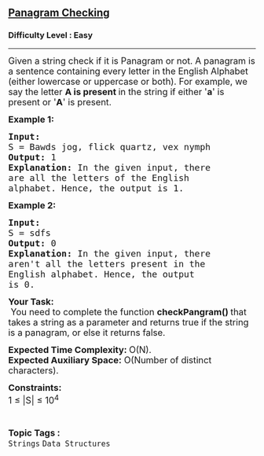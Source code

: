 <h2><a href="https://www.geeksforgeeks.org/problems/pangram-checking-1587115620/1?page=1&difficulty=Easy&sprint=57184072610b884e5df3584cc534115d&sortBy=submissions">Panagram Checking</a></h2><h3>Difficulty Level : Easy</h3><hr><div class="problems_problem_content__Xm_eO"><p><span style="font-size: 18px;">Given a string check if it is Panagram or not. A panagram is a sentence containing every letter in the English Alphabet (either lowercase or uppercase or both). For example, we say the letter <strong>A is present </strong>in the string if either '<strong>a</strong>' is present or '<strong>A</strong>' is present.</span></p>
<p><strong><span style="font-size: 18px;">Example 1:</span></strong></p>
<pre><strong><span style="font-size: 18px;">Input:
</span></strong><span style="font-size: 18px;">S = Bawds jog, flick quartz, vex nymph
<strong>Output: </strong>1<strong>
Explanation: </strong>In the given input, there
are all the letters of the English
alphabet. Hence, the output is 1.</span>
</pre>
<p><strong><span style="font-size: 18px;">Example 2:</span></strong></p>
<pre><strong><span style="font-size: 18px;">Input:
</span></strong><span style="font-size: 18px;">S = sdfs
<strong>Output: </strong>0<strong>
Explanation:&nbsp;</strong>In the given input, there
aren't all the letters present in the
English alphabet. Hence, the output
is 0.</span></pre>
<p><span style="font-size: 18px;"><strong>Your Task:</strong><br>&nbsp;You need to&nbsp;complete&nbsp;the function&nbsp;<strong>checkPangram()&nbsp;</strong>that takes a string as a parameter and returns true if the string is a panagram, or else it returns false.</span></p>
<p><span style="font-size: 18px;"><strong>Expected Time Complexity:&nbsp;</strong>O(N).<br><strong>Expected Auxiliary Space:</strong>&nbsp;O(Number of distinct characters).</span></p>
<p><span style="font-size: 18px;"><strong>Constraints:</strong><br>1 ≤ |S| ≤ 10<sup>4</sup></span></p></div><br><p><span style=font-size:18px><strong>Topic Tags : </strong><br><code>Strings</code>&nbsp;<code>Data Structures</code>&nbsp;